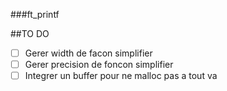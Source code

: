 ###ft_printf

##TO DO

- [ ] Gerer width de facon simplifier
- [ ] Gerer precision de foncon simplifier
- [ ] Integrer un buffer pour ne malloc pas a tout va
